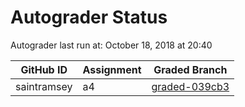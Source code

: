 # Autograder Status
Autograder last run at: October 18, 2018 at 20:40

| GitHub ID | Assignment | Graded Branch |
|-----------|------------|---------------|
| saintramsey | a4 | [graded-039cb3](https://github.com/Fall2018COMP401-001/a4-saintramsey/tree/graded-039cb3) | 
